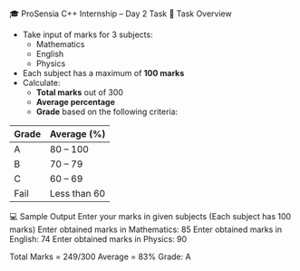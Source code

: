 🎓 ProSensia C++ Internship – Day 2 Task
📌 Task Overview
- Take input of marks for 3 subjects:
  - Mathematics
  - English
  - Physics
- Each subject has a maximum of **100 marks**
- Calculate:
  - **Total marks** out of 300
  - **Average percentage**
  - **Grade** based on the following criteria:

| Grade | Average (%)    |
|-------|----------------|
| A     | 80 – 100       |
| B     | 70 – 79        |
| C     | 60 – 69        |
| Fail  | Less than 60   |
💻 Sample Output
Enter your marks in given subjects (Each subject has 100 marks)
Enter obtained marks in Mathematics:
85
Enter obtained marks in English:
74
Enter obtained marks in Physics:
90

Total Marks = 249/300
Average = 83%
Grade: A
